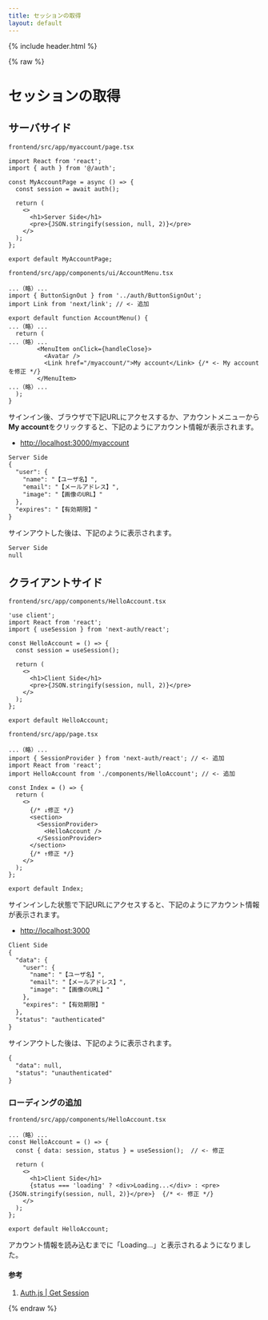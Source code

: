 ```yaml
---
title: セッションの取得
layout: default
---
```


{% include header.html %}

{% raw %}

# セッションの取得

## サーバサイド
`frontend/src/app/myaccount/page.tsx`
```tsx
import React from 'react';
import { auth } from '@/auth';

const MyAccountPage = async () => {
  const session = await auth();

  return (
    <>
      <h1>Server Side</h1>
      <pre>{JSON.stringify(session, null, 2)}</pre>
    </>
  );
};

export default MyAccountPage;
```

`frontend/src/app/components/ui/AccountMenu.tsx`
```
...（略）...
import { ButtonSignOut } from '../auth/ButtonSignOut';
import Link from 'next/link'; // <- 追加

export default function AccountMenu() {
...（略）...
  return (
...（略）...
        <MenuItem onClick={handleClose}>
          <Avatar />
          <Link href="/myaccount/">My account</Link> {/* <- My accountを修正 */}
        </MenuItem>
...（略）...
  );
}
```

サインイン後、ブラウザで下記URLにアクセスするか、アカウントメニューから**My account**をクリックすると、下記のようにアカウント情報が表示されます。
- [http://localhost:3000/myaccount](http://localhost:3000/myaccount)

```txt
Server Side
{
  "user": {
    "name": "【ユーザ名】",
    "email": "【メールアドレス】",
    "image": "【画像のURL】"
  },
  "expires": "【有効期限】"
}
```

サインアウトした後は、下記のように表示されます。
```txt
Server Side
null
```

## クライアントサイド
`frontend/src/app/components/HelloAccount.tsx`
```tsx
'use client';
import React from 'react';
import { useSession } from 'next-auth/react';

const HelloAccount = () => {
  const session = useSession();

  return (
    <>
      <h1>Client Side</h1>
      <pre>{JSON.stringify(session, null, 2)}</pre>
    </>
  );
};

export default HelloAccount;
```

`frontend/src/app/page.tsx`
```tsx
...（略）...
import { SessionProvider } from 'next-auth/react'; // <- 追加
import React from 'react';
import HelloAccount from './components/HelloAccount'; // <- 追加

const Index = () => {
  return (
    <>
      {/* ↓修正 */}
      <section>
        <SessionProvider>
          <HelloAccount />
        </SessionProvider>
      </section>
      {/* ↑修正 */}
    </>
  );
};

export default Index;
```

サインインした状態で下記URLにアクセスすると、下記のようにアカウント情報が表示されます。
- [http://localhost:3000](http://localhost:3000)

```txt
Client Side
{
  "data": {
    "user": {
      "name": "【ユーザ名】",
      "email": "【メールアドレス】",
      "image": "【画像のURL】"
    },
    "expires": "【有効期限】"
  },
  "status": "authenticated"
}
```

サインアウトした後は、下記のように表示されます。
```txt
{
  "data": null,
  "status": "unauthenticated"
}
```

### ローディングの追加
`frontend/src/app/components/HelloAccount.tsx`
```tsx
...（略）...
const HelloAccount = () => {
  const { data: session, status } = useSession();  // <- 修正
  
  return (
    <>
      <h1>Client Side</h1>
      {status === 'loading' ? <div>Loading...</div> : <pre>{JSON.stringify(session, null, 2)}</pre>}  {/* <- 修正 */}
    </>
  );
};

export default HelloAccount;
```

アカウント情報を読み込むまでに「Loading...」と表示されるようになりました。

#### 参考
1. [Auth.js \| Get Session](https://authjs.dev/getting-started/session-management/get-session)

{% endraw %}

